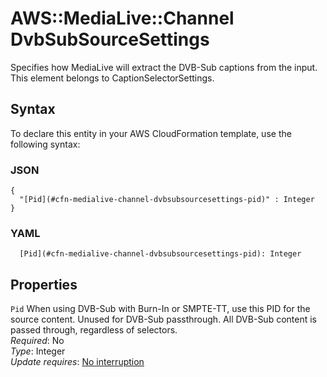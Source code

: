# AWS::MediaLive::Channel DvbSubSourceSettings<a name="aws-properties-medialive-channel-dvbsubsourcesettings"></a>

Specifies how MediaLive will extract the DVB\-Sub captions from the input\. This element belongs to CaptionSelectorSettings\.

## Syntax<a name="aws-properties-medialive-channel-dvbsubsourcesettings-syntax"></a>

To declare this entity in your AWS CloudFormation template, use the following syntax:

### JSON<a name="aws-properties-medialive-channel-dvbsubsourcesettings-syntax.json"></a>

```
{
  "[Pid](#cfn-medialive-channel-dvbsubsourcesettings-pid)" : Integer
}
```

### YAML<a name="aws-properties-medialive-channel-dvbsubsourcesettings-syntax.yaml"></a>

```
  [Pid](#cfn-medialive-channel-dvbsubsourcesettings-pid): Integer
```

## Properties<a name="aws-properties-medialive-channel-dvbsubsourcesettings-properties"></a>

`Pid`  <a name="cfn-medialive-channel-dvbsubsourcesettings-pid"></a>
When using DVB\-Sub with Burn\-In or SMPTE\-TT, use this PID for the source content\. Unused for DVB\-Sub passthrough\. All DVB\-Sub content is passed through, regardless of selectors\.  
*Required*: No  
*Type*: Integer  
*Update requires*: [No interruption](https://docs.aws.amazon.com/AWSCloudFormation/latest/UserGuide/using-cfn-updating-stacks-update-behaviors.html#update-no-interrupt)